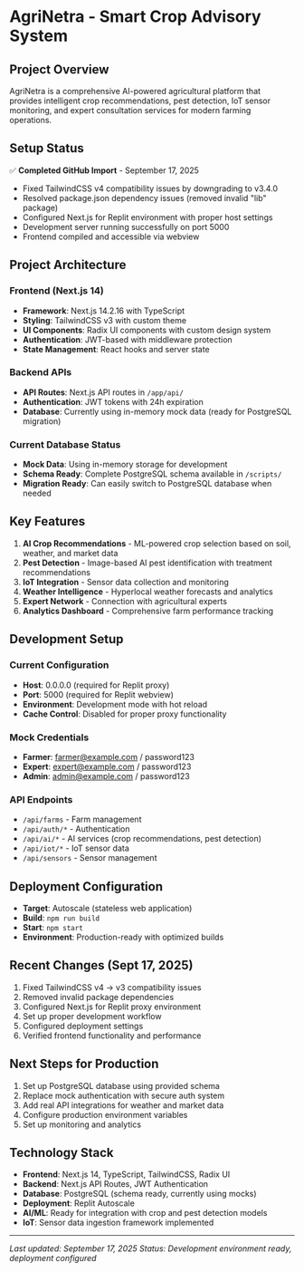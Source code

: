 # AgriNetra - Smart Crop Advisory System

## Project Overview
AgriNetra is a comprehensive AI-powered agricultural platform that provides intelligent crop recommendations, pest detection, IoT sensor monitoring, and expert consultation services for modern farming operations.

## Setup Status
✅ **Completed GitHub Import** - September 17, 2025
- Fixed TailwindCSS v4 compatibility issues by downgrading to v3.4.0
- Resolved package.json dependency issues (removed invalid "lib" package)
- Configured Next.js for Replit environment with proper host settings
- Development server running successfully on port 5000
- Frontend compiled and accessible via webview

## Project Architecture

### Frontend (Next.js 14)
- **Framework**: Next.js 14.2.16 with TypeScript
- **Styling**: TailwindCSS v3 with custom theme
- **UI Components**: Radix UI components with custom design system
- **Authentication**: JWT-based with middleware protection
- **State Management**: React hooks and server state

### Backend APIs
- **API Routes**: Next.js API routes in `/app/api/`
- **Authentication**: JWT tokens with 24h expiration
- **Database**: Currently using in-memory mock data (ready for PostgreSQL migration)

### Current Database Status
- **Mock Data**: Using in-memory storage for development
- **Schema Ready**: Complete PostgreSQL schema available in `/scripts/`
- **Migration Ready**: Can easily switch to PostgreSQL database when needed

## Key Features
1. **AI Crop Recommendations** - ML-powered crop selection based on soil, weather, and market data
2. **Pest Detection** - Image-based AI pest identification with treatment recommendations
3. **IoT Integration** - Sensor data collection and monitoring
4. **Weather Intelligence** - Hyperlocal weather forecasts and analytics
5. **Expert Network** - Connection with agricultural experts
6. **Analytics Dashboard** - Comprehensive farm performance tracking

## Development Setup

### Current Configuration
- **Host**: 0.0.0.0 (required for Replit proxy)
- **Port**: 5000 (required for Replit webview)
- **Environment**: Development mode with hot reload
- **Cache Control**: Disabled for proper proxy functionality

### Mock Credentials
- **Farmer**: farmer@example.com / password123
- **Expert**: expert@example.com / password123  
- **Admin**: admin@example.com / password123

### API Endpoints
- `/api/farms` - Farm management
- `/api/auth/*` - Authentication
- `/api/ai/*` - AI services (crop recommendations, pest detection)
- `/api/iot/*` - IoT sensor data
- `/api/sensors` - Sensor management

## Deployment Configuration
- **Target**: Autoscale (stateless web application)
- **Build**: `npm run build`
- **Start**: `npm start`
- **Environment**: Production-ready with optimized builds

## Recent Changes (Sept 17, 2025)
1. Fixed TailwindCSS v4 → v3 compatibility issues
2. Removed invalid package dependencies
3. Configured Next.js for Replit proxy environment
4. Set up proper development workflow
5. Configured deployment settings
6. Verified frontend functionality and performance

## Next Steps for Production
1. Set up PostgreSQL database using provided schema
2. Replace mock authentication with secure auth system
3. Add real API integrations for weather and market data
4. Configure production environment variables
5. Set up monitoring and analytics

## Technology Stack
- **Frontend**: Next.js 14, TypeScript, TailwindCSS, Radix UI
- **Backend**: Next.js API Routes, JWT Authentication
- **Database**: PostgreSQL (schema ready, currently using mocks)
- **Deployment**: Replit Autoscale
- **AI/ML**: Ready for integration with crop and pest detection models
- **IoT**: Sensor data ingestion framework implemented

---
*Last updated: September 17, 2025*
*Status: Development environment ready, deployment configured*